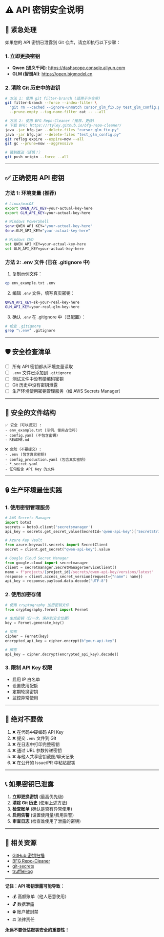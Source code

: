 # ⚠️ API 密钥安全说明

## 🚨 紧急处理

如果您的 API 密钥已泄露到 Git 仓库，请立即执行以下步骤：

### 1. 立即更换密钥

- **Qwen (通义千问)**: https://dashscope.console.aliyun.com
- **GLM (智谱AI)**: https://open.bigmodel.cn

### 2. 清除 Git 历史中的密钥

```bash
# 方法 1: 使用 git filter-branch (适用于小仓库)
git filter-branch --force --index-filter \
  "git rm --cached --ignore-unmatch cursor_glm_fix.py test_glm_config.py test_all_fixes.py env_example.txt" \
  --prune-empty --tag-name-filter cat -- --all

# 方法 2: 使用 BFG Repo-Cleaner (推荐，更快)
# 下载 BFG: https://rtyley.github.io/bfg-repo-cleaner/
java -jar bfg.jar --delete-files "cursor_glm_fix.py"
java -jar bfg.jar --delete-files "test_glm_config.py"
git reflog expire --expire=now --all
git gc --prune=now --aggressive

# 强制推送（谨慎！）
git push origin --force --all
```

---

## ✅ 正确使用 API 密钥

### 方法 1: 环境变量 (推荐)

```bash
# Linux/macOS
export QWEN_API_KEY=your-actual-key-here
export GLM_API_KEY=your-actual-key-here

# Windows PowerShell
$env:QWEN_API_KEY="your-actual-key-here"
$env:GLM_API_KEY="your-actual-key-here"

# Windows CMD
set QWEN_API_KEY=your-actual-key-here
set GLM_API_KEY=your-actual-key-here
```

### 方法 2: .env 文件 (已在 .gitignore 中)

1. 复制示例文件：
```bash
cp env_example.txt .env
```

2. 编辑 `.env` 文件，填写真实密钥：
```bash
QWEN_API_KEY=sk-your-real-key-here
GLM_API_KEY=your-real-glm-key-here
```

3. 确认 `.env` 在 .gitignore 中（已配置）：
```bash
# 检查 .gitignore
grep "\.env" .gitignore
```

---

## 🛡️ 安全检查清单

- [ ] 所有 API 密钥都从环境变量读取
- [ ] `.env` 文件已添加到 `.gitignore`
- [ ] 测试文件中没有硬编码密钥
- [ ] Git 历史中没有密钥泄露
- [ ] 生产环境使用密钥管理服务（如 AWS Secrets Manager）

---

## 📁 安全的文件结构

```
✅ 安全（可以提交）:
- env_example.txt (示例，使用占位符)
- config.yaml (不包含密钥)
- README.md

❌ 危险（不要提交）:
- .env (包含真实密钥)
- config_production.yaml (包含真实密钥)
- *_secret.yaml
- 任何包含 API Key 的文件
```

---

## 🔒 生产环境最佳实践

### 1. 使用密钥管理服务

```python
# AWS Secrets Manager
import boto3
secrets = boto3.client('secretsmanager')
api_key = secrets.get_secret_value(SecretId='qwen-api-key')['SecretString']

# Azure Key Vault
from azure.keyvault.secrets import SecretClient
secret = client.get_secret("qwen-api-key").value

# Google Cloud Secret Manager
from google.cloud import secretmanager
client = secretmanager.SecretManagerServiceClient()
name = f"projects/{project_id}/secrets/qwen-api-key/versions/latest"
response = client.access_secret_version(request={"name": name})
api_key = response.payload.data.decode("UTF-8")
```

### 2. 使用加密存储

```python
# 使用 cryptography 加密密钥文件
from cryptography.fernet import Fernet

# 生成密钥（仅一次，保存到安全位置）
key = Fernet.generate_key()

# 加密
cipher = Fernet(key)
encrypted_api_key = cipher.encrypt(b"your-api-key")

# 解密
api_key = cipher.decrypt(encrypted_api_key).decode()
```

### 3. 限制 API Key 权限

- 启用 IP 白名单
- 设置使用配额
- 定期轮换密钥
- 监控异常使用

---

## 🚫 绝对不要做

1. ❌ 在代码中硬编码 API Key
2. ❌ 提交 `.env` 文件到 Git
3. ❌ 在日志中打印完整密钥
4. ❌ 通过 URL 参数传递密钥
5. ❌ 与他人共享密钥截图/聊天记录
6. ❌ 在公开的 Issue/PR 中粘贴密钥

---

## 📞 如果密钥已泄露

1. **立即更换密钥** (最高优先级)
2. **清除 Git 历史** (使用上述方法)
3. **检查账单** (确认是否有异常使用)
4. **启用告警** (设置使用量/费用告警)
5. **审查日志** (检查谁使用了泄露的密钥)

---

## 🔗 相关资源

- [GitHub 密钥扫描](https://docs.github.com/en/code-security/secret-scanning)
- [BFG Repo-Cleaner](https://rtyley.github.io/bfg-repo-cleaner/)
- [git-secrets](https://github.com/awslabs/git-secrets)
- [truffleHog](https://github.com/trufflesecurity/trufflehog)

---

**记住：API 密钥泄露可能导致：**
- 💰 高额账单（他人恶意使用）
- 🔓 数据泄露
- ⛔ 账户被封禁
- ⚖️ 法律责任

**永远不要低估密钥安全的重要性！**

